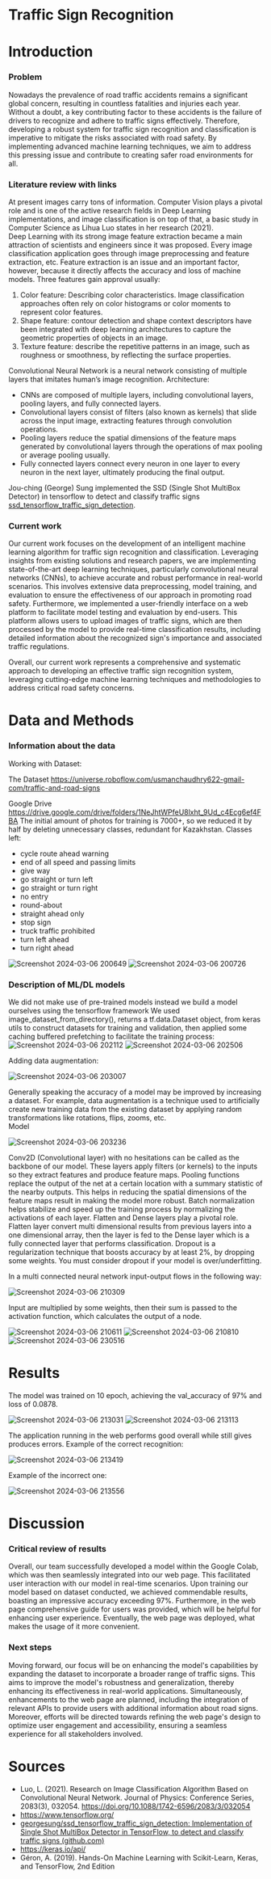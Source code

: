 # Traffic Sign Recognition


# Introduction
### Problem

Nowadays the prevalence of road traffic accidents remains a significant global concern, resulting in countless fatalities and injuries each year. Without a doubt, a key contributing factor to these accidents is the failure of drivers to recognize and adhere to traffic signs effectively. Therefore, developing a robust system for traffic sign recognition and classification is imperative to mitigate the risks associated with road safety. By implementing advanced machine learning techniques, we aim to address this pressing issue and contribute to creating safer road environments for all.

### Literature review with links
At present images carry tons of information. Computer Vision plays a pivotal role and is one of the active research fields in Deep Learning implementations, and image classification is on top of that, a basic study in Computer Science as Lihua Luo states in her research (2021).  
Deep Learning with its strong image feature extraction became a main attraction of scientists and engineers since it was proposed. Every image classification application goes through image preprocessing and feature extraction, etc. Feature extraction is an issue and an important factor, however, because it directly affects the accuracy and loss of machine models. Three features gain approval usually:

1. Color feature: Describing color characteristics. Image classification approaches often rely on color histograms or color moments to represent color features.
2. Shape feature: contour detection and shape context descriptors have been integrated with deep learning architectures to capture the geometric properties of objects in an image.
3. Texture feature: describe the repetitive patterns in an image, such as roughness or smoothness, by reflecting the surface properties.

Convolutional Neural Network is a neural network consisting of multiple layers that imitates human’s image recognition. Architecture:

- CNNs are composed of multiple layers, including convolutional layers, pooling layers, and fully connected layers.
- Convolutional layers consist of filters (also known as kernels) that slide across the input image, extracting features through convolution operations.
- Pooling layers reduce the spatial dimensions of the feature maps generated by convolutional layers through the operations of max pooling or average pooling usually.
- Fully connected layers connect every neuron in one layer to every neuron in the next layer, ultimately producing the final output.

Jou-ching (George) Sung implemented the SSD (Single Shot MultiBox Detector) in tensorflow to detect and classify traffic signs [ssd_tensorflow_traffic_sign_detection](https://github.com/georgesung/ssd_tensorflow_traffic_sign_detection/tree/master).

### Current work
Our current work focuses on the development of an intelligent machine learning algorithm for traffic sign recognition and classification. Leveraging insights from existing solutions and research papers, we are implementing state-of-the-art deep learning techniques, particularly convolutional neural networks (CNNs), to achieve accurate and robust performance in real-world scenarios. This involves extensive data preprocessing, model training, and evaluation to ensure the effectiveness of our approach in promoting road safety. Furthermore, we implemented a user-friendly interface on a web platform to facilitate model testing and evaluation by end-users. This platform allows users to upload images of traffic signs, which are then processed by the model to provide real-time classification results, including detailed information about the recognized sign's importance and associated traffic regulations.

Overall, our current work represents a comprehensive and systematic approach to developing an effective traffic sign recognition system, leveraging cutting-edge machine learning techniques and methodologies to address critical road safety concerns.

# Data and Methods

### Information about the data

Working with Dataset:

The Dataset https://universe.roboflow.com/usmanchaudhry622-gmail-com/traffic-and-road-signs

Google Drive https://drive.google.com/drive/folders/1NeJhtWPfeU8lxht_9Ud_c4Ecg6ef4FBA
The initial amount of photos for training is 7000+, so we reduced it by half by deleting unnecessary classes, redundant for Kazakhstan. Classes left:
- cycle route ahead warning
- end of all speed and passing limits
- give way
- go straight or turn left
- go straight or turn right
- no entry
- round-about
- straight ahead only
- stop sign
- truck traffic prohibited
- turn left ahead
- turn right ahead

![Screenshot 2024-03-06 200649](https://github.com/iliyaLL/traffic-sign-recognition/assets/111357743/8afae8a0-54d1-4273-8ae2-c981bd2feb2c)
![Screenshot 2024-03-06 200726](https://github.com/iliyaLL/traffic-sign-recognition/assets/111357743/8e058412-fc24-4b1e-86e5-81eac57e46e8)

### Description of ML/DL models
We did not make use of pre-trained models instead we build a model ourselves using the tensorflow framework
We used image_dataset_from_directory(), returns a tf.data.Dataset object, from keras utils to construct datasets for training and validation, then applied some caching buffered prefetching to facilitate the training process:
![Screenshot 2024-03-06 202112](https://github.com/iliyaLL/traffic-sign-recognition/assets/111357743/b3f6e33d-c6be-4882-b4f1-970ed5275fac)
![Screenshot 2024-03-06 202506](https://github.com/iliyaLL/traffic-sign-recognition/assets/111357743/171da0fe-845c-4bcb-84b0-97cbdb9888a5)

Adding data augmentation:

![Screenshot 2024-03-06 203007](https://github.com/iliyaLL/traffic-sign-recognition/assets/111357743/b3a462da-feba-4cd0-9d6d-4350a6ffcc33)

Generally speaking the accuracy of a model may be improved by increasing a dataset. For example, data augmentation is a technique used to artificially create new training data from the existing dataset by applying random transformations like rotations, flips, zooms, etc.  
Model

![Screenshot 2024-03-06 203236](https://github.com/iliyaLL/traffic-sign-recognition/assets/111357743/75667a58-5682-43dd-a62d-7dbe5042e9d5)

Conv2D (Convolutional layer) with no hesitations can be called as the backbone of our model. These layers apply filters (or kernels) to the inputs so they extract features and produce feature maps.
Pooling functions replace the output of the net at a certain location with a summary statistic of the nearby outputs. This helps in reducing the spatial dimensions of the feature maps result in making the model more robust.
Batch normalization helps stabilize and speed up the training process by normalizing the activations of each layer.
Flatten and Dense layers play a pivotal role. Flatten layer convert multi dimensional results from previous layers into a one dimensional array, then the layer is fed to the Dense layer which is a fully connected layer that performs classification.
Dropout is a regularization technique that boosts accuracy by at least 2%, by dropping some weights. You must consider dropout if your model is over/underfitting.

In a multi connected neural network input-output flows in the following way:

![Screenshot 2024-03-06 210309](https://github.com/iliyaLL/traffic-sign-recognition/assets/111357743/da7e0daa-9a86-4a2a-a064-b7378186481b)

Input are multiplied by some weights, then their sum is passed to the activation function, which calculates the output of a node.

![Screenshot 2024-03-06 210611](https://github.com/iliyaLL/traffic-sign-recognition/assets/111357743/b0a0f945-8d42-49a0-8923-2b1dd2c919a0)
![Screenshot 2024-03-06 210810](https://github.com/iliyaLL/traffic-sign-recognition/assets/111357743/242abca2-edce-46fd-aff0-92aa7de675c0)
![Screenshot 2024-03-06 230516](https://github.com/iliyaLL/traffic-sign-recognition/assets/111357743/58c3ab97-5bf0-48a4-88dc-de53849e9986)

# Results
The model was trained on 10 epoch, achieving the val_accuracy of 97% and loss of
0.0878.

![Screenshot 2024-03-06 213031](https://github.com/iliyaLL/traffic-sign-recognition/assets/111357743/80ff3b98-070f-43bc-b4d6-9f6714649106)
![Screenshot 2024-03-06 213113](https://github.com/iliyaLL/traffic-sign-recognition/assets/111357743/2ea9439e-4e8d-4cd2-b9c0-b16193498008)

The application running in the web performs good overall while still gives produces
errors.
Example of the correct recognition:

![Screenshot 2024-03-06 213419](https://github.com/iliyaLL/traffic-sign-recognition/assets/111357743/f5d5a68a-37ac-45cd-bbc9-70c5a348ad0a)

Example of the incorrect one:

![Screenshot 2024-03-06 213556](https://github.com/iliyaLL/traffic-sign-recognition/assets/111357743/624b08b1-7eaa-49b2-8695-ee075ab39165)

# Discussion

### Critical review of results

Overall, our team successfully developed a model within the Google Colab, which was then seamlessly integrated into our web page. This facilitated user interaction with our model in real-time scenarios. Upon training our model based on dataset conducted, we achieved commendable results, boasting an impressive accuracy exceeding 97%. Furthermore, in the web page comprehensive guide for users was provided, which will be helpful for enhancing user experience. Eventually, the web page was deployed, what makes the usage of it more convenient.

### Next steps

Moving forward, our focus will be on enhancing the model's capabilities by expanding the dataset to incorporate a broader range of traffic signs. This aims to improve the model's robustness and generalization, thereby enhancing its effectiveness in real-world applications. Simultaneously, enhancements to the web page are planned, including the integration of relevant APIs to provide users with additional information about road signs. Moreover, efforts will be directed towards refining the web page's design to optimize user engagement and accessibility, ensuring a seamless experience for all stakeholders involved.

# Sources

- Luo, L. (2021). Research on Image Classification Algorithm Based on Convolutional Neural Network. Journal of Physics: Conference Series, 2083(3), 032054. https://doi.org/10.1088/1742-6596/2083/3/032054
- https://www.tensorflow.org/
- [georgesung/ssd_tensorflow_traffic_sign_detection: Implementation of Single Shot MultiBox Detector in TensorFlow, to detect and classify traffic signs (github.com)](https://github.com/georgesung/ssd_tensorflow_traffic_sign_detection/tree/master)
- https://keras.io/api/
- Géron, A. (2019). Hands-On Machine Learning with Scikit-Learn, Keras, and
  TensorFlow, 2nd Edition
